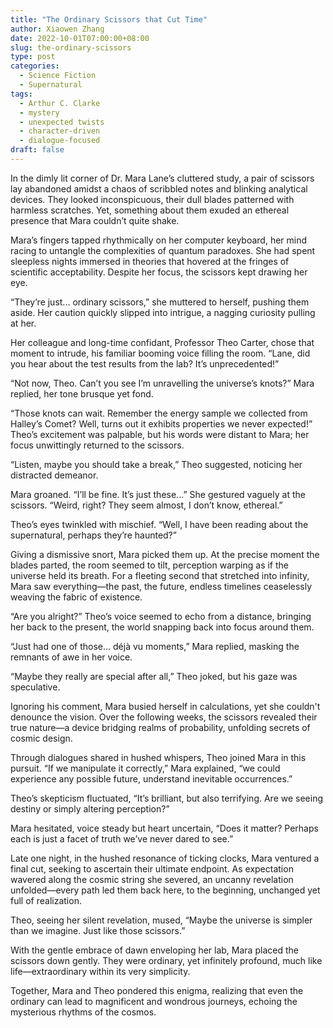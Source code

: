 ```yaml
---
title: "The Ordinary Scissors that Cut Time"
author: Xiaowen Zhang
date: 2022-10-01T07:00:00+08:00
slug: the-ordinary-scissors
type: post
categories:
  - Science Fiction
  - Supernatural
tags:
  - Arthur C. Clarke
  - mystery
  - unexpected twists
  - character-driven
  - dialogue-focused
draft: false
---
```


In the dimly lit corner of Dr. Mara Lane’s cluttered study, a pair of scissors lay abandoned amidst a chaos of scribbled notes and blinking analytical devices. They looked inconspicuous, their dull blades patterned with harmless scratches. Yet, something about them exuded an ethereal presence that Mara couldn’t quite shake.

Mara’s fingers tapped rhythmically on her computer keyboard, her mind racing to untangle the complexities of quantum paradoxes. She had spent sleepless nights immersed in theories that hovered at the fringes of scientific acceptability. Despite her focus, the scissors kept drawing her eye.

“They’re just... ordinary scissors,” she muttered to herself, pushing them aside. Her caution quickly slipped into intrigue, a nagging curiosity pulling at her.

Her colleague and long-time confidant, Professor Theo Carter, chose that moment to intrude, his familiar booming voice filling the room. “Lane, did you hear about the test results from the lab? It’s unprecedented!”

“Not now, Theo. Can’t you see I’m unravelling the universe’s knots?” Mara replied, her tone brusque yet fond.

“Those knots can wait. Remember the energy sample we collected from Halley’s Comet? Well, turns out it exhibits properties we never expected!” Theo’s excitement was palpable, but his words were distant to Mara; her focus unwittingly returned to the scissors.

“Listen, maybe you should take a break,” Theo suggested, noticing her distracted demeanor.

Mara groaned. “I’ll be fine. It’s just these...” She gestured vaguely at the scissors. “Weird, right? They seem almost, I don’t know, ethereal.”

Theo’s eyes twinkled with mischief. “Well, I have been reading about the supernatural, perhaps they’re haunted?”

Giving a dismissive snort, Mara picked them up. At the precise moment the blades parted, the room seemed to tilt, perception warping as if the universe held its breath. For a fleeting second that stretched into infinity, Mara saw everything—the past, the future, endless timelines ceaselessly weaving the fabric of existence.

“Are you alright?” Theo’s voice seemed to echo from a distance, bringing her back to the present, the world snapping back into focus around them.

“Just had one of those... déjà vu moments,” Mara replied, masking the remnants of awe in her voice. 

“Maybe they really are special after all,” Theo joked, but his gaze was speculative.

Ignoring his comment, Mara busied herself in calculations, yet she couldn't denounce the vision. Over the following weeks, the scissors revealed their true nature—a device bridging realms of probability, unfolding secrets of cosmic design.

Through dialogues shared in hushed whispers, Theo joined Mara in this pursuit. “If we manipulate it correctly,” Mara explained, “we could experience any possible future, understand inevitable occurrences.”

Theo’s skepticism fluctuated, “It’s brilliant, but also terrifying. Are we seeing destiny or simply altering perception?”

Mara hesitated, voice steady but heart uncertain, “Does it matter? Perhaps each is just a facet of truth we’ve never dared to see.”

Late one night, in the hushed resonance of ticking clocks, Mara ventured a final cut, seeking to ascertain their ultimate endpoint. As expectation wavered along the cosmic string she severed, an uncanny revelation unfolded—every path led them back here, to the beginning, unchanged yet full of realization.

Theo, seeing her silent revelation, mused, “Maybe the universe is simpler than we imagine. Just like those scissors.”

With the gentle embrace of dawn enveloping her lab, Mara placed the scissors down gently. They were ordinary, yet infinitely profound, much like life—extraordinary within its very simplicity.

Together, Mara and Theo pondered this enigma, realizing that even the ordinary can lead to magnificent and wondrous journeys, echoing the mysterious rhythms of the cosmos.